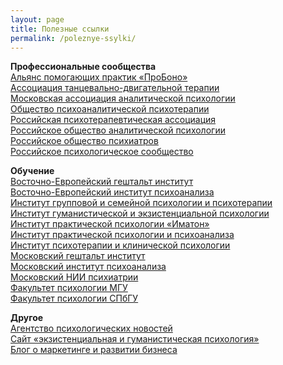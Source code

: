 ```yaml
---
layout: page
title: Полезные ссылки
permalink: /poleznye-ssylki/
---
```



<p><b>Профессиональные сообщества</b><br/>
	<a href="http://appme.ru/">Альянс помогающих практик «ПроБоно»</a><br/>
	<a href="http://www.atdt.ru/">Ассоциация танцевально-двигательной терапии</a><br/>
	<a href="http://www.maap.ru/">Московская ассоциация аналитической психологии</a><br/>
	<a href="http://www.spp.org.ru/">Общество психоаналитической психотерапии</a><br/>
	<a href="http://www.rpa-russia.ru/">Российская психотерапевтическая ассоциация</a><br/>
	<a href="http://roapinfo.ru/">Российское общество аналитической психологии</a><br/>
	<a href="http://psychiatr.ru/">Российское общество психиатров</a><br/>
	<a href="http://psyrus.ru/">Российское психологическое сообщество</a>
</p>
<p><b>Обучение</b><br/>
	<a href="http://www.vegi.ru/">Восточно-Европейский гештальт институт</a><br/>
	<a href="http://eeip.ru/">Восточно-Европейский институт психоанализа</a><br/>
	<a href="http://www.igisp.ru/igisp/index.php">Институт групповой и&nbsp;семейной психологии и&nbsp;психотерапии</a><br/>
	<a href="http://hepi.lt/ru/%D0%B3%D0%BB%D0%B0%D0%B2%D0%BD%D0%B0%D1%8F/">Институт гуманистической и&nbsp;экзистенциальной психологии</a><br/>
	<a href="http://www.imaton.ru/">Институт практической психологии «Иматон» </a><br/>
	<a href="http://www.psychol.ru/">Институт практической психологии и&nbsp;психоанализа </a><br/>
	<a href="http://psyinst.ru/">Институт психотерапии и&nbsp;клинической психологии</a><br/>
	<a href="http://www.gestalt.ru/">Московский гештальт институт</a><br/>
	<a href="http://www.inpsycho.ru/">Московский институт психоанализа</a><br/>
	<a href="http://www.mniip.org/">Московский НИИ психиатрии </a><br/>
	<a href="http://www.psy.msu.ru/">Факультет психологии МГУ</a><br/>
	<a href="http://www.psy.spbu.ru/">Факультет психологии СПбГУ</a>
</p>
<p><b>Другое</b><br/>
	<a href="http://psypress.ru/">Агентство психологических новостей </a><br/>
	<a href="http://hpsy.ru/">Сайт «экзистенциальная и&nbsp;гуманистическая психология»</a><br/>
	<a href="http://www.bartoshevich.by/">Блог о&nbsp;маркетинге и&nbsp;развитии бизнеса</a>
</p>
